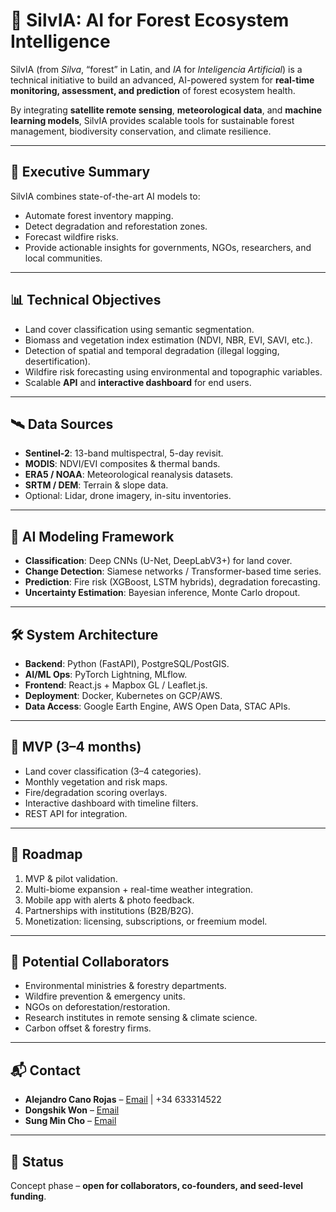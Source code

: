 # 🌲 SilvIA: AI for Forest Ecosystem Intelligence

SilvIA (from *Silva*, “forest” in Latin, and *IA* for *Inteligencia Artificial*) is a technical initiative to build an advanced, AI-powered system for **real-time monitoring, assessment, and prediction** of forest ecosystem health.  

By integrating **satellite remote sensing**, **meteorological data**, and **machine learning models**, SilvIA provides scalable tools for sustainable forest management, biodiversity conservation, and climate resilience.  

---

## 🚀 Executive Summary
SilvIA combines state-of-the-art AI models to:
- Automate forest inventory mapping.  
- Detect degradation and reforestation zones.  
- Forecast wildfire risks.  
- Provide actionable insights for governments, NGOs, researchers, and local communities.  

---

## 📊 Technical Objectives
- Land cover classification using semantic segmentation.  
- Biomass and vegetation index estimation (NDVI, NBR, EVI, SAVI, etc.).  
- Detection of spatial and temporal degradation (illegal logging, desertification).  
- Wildfire risk forecasting using environmental and topographic variables.  
- Scalable **API** and **interactive dashboard** for end users.  

---

## 🛰️ Data Sources
- **Sentinel-2**: 13-band multispectral, 5-day revisit.  
- **MODIS**: NDVI/EVI composites & thermal bands.  
- **ERA5 / NOAA**: Meteorological reanalysis datasets.  
- **SRTM / DEM**: Terrain & slope data.  
- Optional: Lidar, drone imagery, in-situ inventories.  

---

## 🧠 AI Modeling Framework
- **Classification**: Deep CNNs (U-Net, DeepLabV3+) for land cover.  
- **Change Detection**: Siamese networks / Transformer-based time series.  
- **Prediction**: Fire risk (XGBoost, LSTM hybrids), degradation forecasting.  
- **Uncertainty Estimation**: Bayesian inference, Monte Carlo dropout.  

---

## 🛠️ System Architecture
- **Backend**: Python (FastAPI), PostgreSQL/PostGIS.  
- **AI/ML Ops**: PyTorch Lightning, MLflow.  
- **Frontend**: React.js + Mapbox GL / Leaflet.js.  
- **Deployment**: Docker, Kubernetes on GCP/AWS.  
- **Data Access**: Google Earth Engine, AWS Open Data, STAC APIs.  

---

## 📍 MVP (3–4 months)
- Land cover classification (3–4 categories).  
- Monthly vegetation and risk maps.  
- Fire/degradation scoring overlays.  
- Interactive dashboard with timeline filters.  
- REST API for integration.  

---

## 🔮 Roadmap
1. MVP & pilot validation.  
2. Multi-biome expansion + real-time weather integration.  
3. Mobile app with alerts & photo feedback.  
4. Partnerships with institutions (B2B/B2G).  
5. Monetization: licensing, subscriptions, or freemium model.  

---

## 👥 Potential Collaborators
- Environmental ministries & forestry departments.  
- Wildfire prevention & emergency units.  
- NGOs on deforestation/restoration.  
- Research institutes in remote sensing & climate science.  
- Carbon offset & forestry firms.  

---

## 📬 Contact
- **Alejandro Cano Rojas** – [Email](mailto:canorojas.alejandro@gmail.com) | +34 633314522  
- **Dongshik Won** – [Email](mailto:dwon@kaist.ac.kr)  
- **Sung Min Cho** – [Email](mailto:sungmincho3@gmail.com)  

---

## 📌 Status
Concept phase – **open for collaborators, co-founders, and seed-level funding**.  

